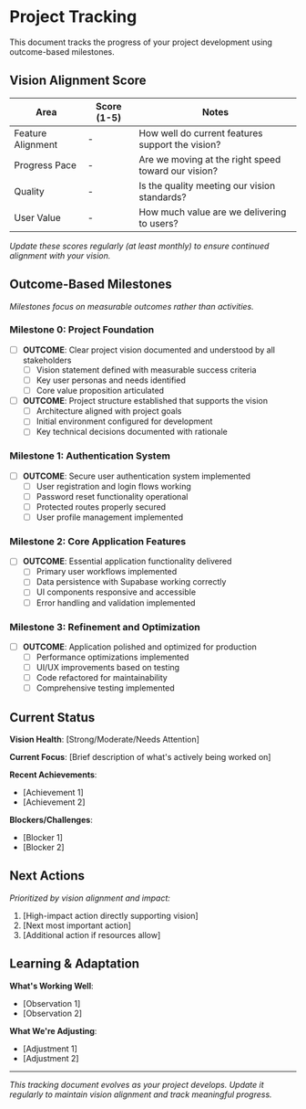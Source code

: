 # Project Tracking

This document tracks the progress of your project development using outcome-based milestones.

## Vision Alignment Score

| Area | Score (1-5) | Notes |
|------|-------------|-------|
| Feature Alignment | - | How well do current features support the vision? |
| Progress Pace | - | Are we moving at the right speed toward our vision? |
| Quality | - | Is the quality meeting our vision standards? |
| User Value | - | How much value are we delivering to users? |

*Update these scores regularly (at least monthly) to ensure continued alignment with your vision.*

## Outcome-Based Milestones

*Milestones focus on measurable outcomes rather than activities.*

### Milestone 0: Project Foundation
- [ ] **OUTCOME**: Clear project vision documented and understood by all stakeholders
  - [ ] Vision statement defined with measurable success criteria
  - [ ] Key user personas and needs identified
  - [ ] Core value proposition articulated
- [ ] **OUTCOME**: Project structure established that supports the vision
  - [ ] Architecture aligned with project goals
  - [ ] Initial environment configured for development
  - [ ] Key technical decisions documented with rationale

### Milestone 1: Authentication System
- [ ] **OUTCOME**: Secure user authentication system implemented
  - [ ] User registration and login flows working
  - [ ] Password reset functionality operational
  - [ ] Protected routes properly secured
  - [ ] User profile management implemented

### Milestone 2: Core Application Features
- [ ] **OUTCOME**: Essential application functionality delivered
  - [ ] Primary user workflows implemented
  - [ ] Data persistence with Supabase working correctly
  - [ ] UI components responsive and accessible
  - [ ] Error handling and validation implemented

### Milestone 3: Refinement and Optimization
- [ ] **OUTCOME**: Application polished and optimized for production
  - [ ] Performance optimizations implemented
  - [ ] UI/UX improvements based on testing
  - [ ] Code refactored for maintainability
  - [ ] Comprehensive testing implemented

## Current Status

**Vision Health**: [Strong/Moderate/Needs Attention]

**Current Focus**: [Brief description of what's actively being worked on]

**Recent Achievements**:
- [Achievement 1]
- [Achievement 2]

**Blockers/Challenges**:
- [Blocker 1]
- [Blocker 2]

## Next Actions

*Prioritized by vision alignment and impact:*

1. [High-impact action directly supporting vision]
2. [Next most important action]
3. [Additional action if resources allow]

## Learning & Adaptation

**What's Working Well**:
- [Observation 1]
- [Observation 2]

**What We're Adjusting**:
- [Adjustment 1]
- [Adjustment 2]

---

*This tracking document evolves as your project develops. Update it regularly to maintain vision alignment and track meaningful progress.* 